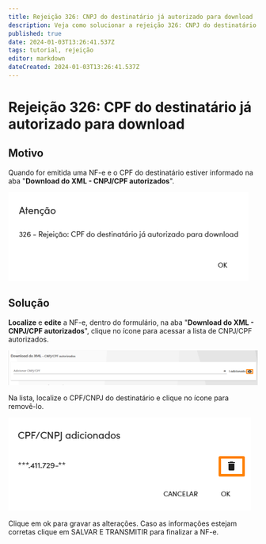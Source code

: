 ```yaml
---
title: Rejeição 326: CNPJ do destinatário já autorizado para download
description: Veja como solucionar a rejeição 326: CNPJ do destinatário já autorizado para download
published: true
date: 2024-01-03T13:26:41.537Z
tags: tutorial, rejeição
editor: markdown
dateCreated: 2024-01-03T13:26:41.537Z
---
```


# Rejeição 326: CPF do destinatário já autorizado para download

## Motivo
Quando for emitida uma NF-e e o CPF do destinatário estiver informado na aba "**Download do XML - CNPJ/CPF autorizados**".

![Mensagem da rejeição](/tutoriais/rejeicoes/326/msg_rej_326.png)

## Solução

**Localize** e **edite** a NF-e, dentro do formulário, na aba "**Download do XML - CNPJ/CPF autorizados**", clique no ícone <span class="mdi mdi-eye"></span> para acessar a lista de CNPJ/CPF autorizados.

![Localizar o CPF/CNPJ autorizado](/tutoriais/rejeicoes/326/sol_1_rej_326.png)

Na lista, localize o CPF/CNPJ do destinatário e clique no ícone <span class="mdi mdi-trash-can"></span> para removê-lo.

![Removendo o CNPJ](/tutoriais/rejeicoes/326/sol_2_rej_326.png)

Clique em <span class="mat-button">ok</span> para gravar as alterações.
Caso as informações estejam corretas clique em <span class="mat-button">SALVAR E TRANSMITIR</span> para finalizar a NF-e.
